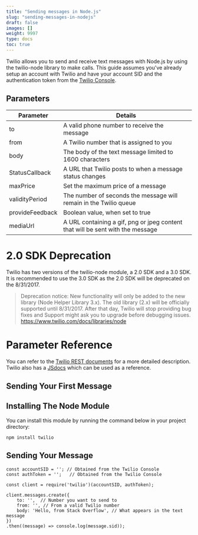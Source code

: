 ```yaml
---
title: "Sending messages in Node.js"
slug: "sending-messages-in-nodejs"
draft: false
images: []
weight: 9997
type: docs
toc: true
---
```


Twilio allows you to send and receive text messages with Node.js by using the twilio-node library to make calls. This guide assumes you've already setup an account with Twilio and have your account SID and the authentication token from the [Twilio Console](www.twilio.com/console).

## Parameters
| Parameter | Details |
| ------ | ------ |
| to | A valid phone number to receive the message |
| from | A Twilio number that is assigned to you |
| body | The body of the text message limited to 1600 characters |
| StatusCallback | A URL that Twilio posts to when a message status changes |
| maxPrice | Set the maximum price of a message |
| validityPeriod | The number of seconds the message will remain in the Twilio queue |
| provideFeedback | Boolean value, when set to true|
| mediaUrl | A URL containing a gif, png or jpeg content that will be sent with the message  |

# 2.0 SDK Deprecation
Twilio has two versions of the twilio-node module, a 2.0 SDK and a 3.0 SDK. It is recommended to use the 3.0 SDK as the 2.0 SDK will be deprecated on the 8/31/2017.

> Deprecation notice: New functionality will only be added to the new library (Node Helper Library 3.x). The old library (2.x) will be officially supported until 8/31/2017. After that day, Twilio will stop providing bug fixes and Support might ask you to upgrade before debugging issues. https://www.twilio.com/docs/libraries/node

# Parameter Reference
You can refer to the [Twilio REST documents][1] for a more detailed description. Twilio also has a [JSdocs][2] which can be used as a reference. 


  [1]: https://www.twilio.com/docs/api/rest/sending-messages
  [2]: https://twilio.github.io/twilio-node/3.0.0/Twilio.Api.V2010.AccountContext.MessageList.html

## Sending Your First Message
## Installing The Node Module

You can install this module by running the command below in your project directory:

```
npm install twilio
```

## Sending Your Message

    const accountSID = ''; // Obtained from the Twilio Console
    const authToken = '';   // Obtained from the Twilio Console
    
    const client = require('twilio')(accountSID, authToken);
    
    client.messages.create({
        to: '',  // Number you want to send to
        from: '', // From a valid Twilio number
        body: 'Hello, from Stack Overflow', // What appears in the text message
    })
    .then((message) => console.log(message.sid));

